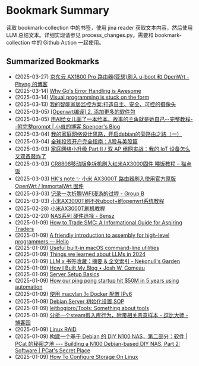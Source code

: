 # Bookmark Summary 
读取 bookmark-collection 中的书签，使用 jina reader 获取文本内容，然后使用 LLM 总结文本。详细实现请参见 process_changes.py。需要和 bookmark-collection 中的 Github Action 一起使用。
    
## Summarized Bookmarks
- (2025-03-27) [京东云 AX1800 Pro 路由器(亚瑟)刷入 u-boot 和 OpenWrt - Phyng 的博客](202503/2025-03-27-%E4%BA%AC%E4%B8%9C%E4%BA%91-ax1800-pro-%E8%B7%AF%E7%94%B1%E5%99%A8%28%E4%BA%9A%E7%91%9F%29%E5%88%B7%E5%85%A5-u-boot-%E5%92%8C-openwrt---phyng-%E7%9A%84%E5%8D%9A%E5%AE%A2.md)
- (2025-03-14) [Why Go's Error Handling is Awesome](202503/2025-03-14-why-go%27s-error-handling-is-awesome.md)
- (2025-03-14) [Visual programming is stuck on the form](202503/2025-03-14-visual-programming-is-stuck-on-the-form.md)
- (2025-03-13) [我的智能家居监控方案:打造自主、安全、可控的摄像头](202503/2025-03-13-%E6%88%91%E7%9A%84%E6%99%BA%E8%83%BD%E5%AE%B6%E5%B1%85%E7%9B%91%E6%8E%A7%E6%96%B9%E6%A1%88-%E6%89%93%E9%80%A0%E8%87%AA%E4%B8%BB%E3%80%81%E5%AE%89%E5%85%A8%E3%80%81%E5%8F%AF%E6%8E%A7%E7%9A%84%E6%91%84%E5%83%8F%E5%A4%B4.md)
- (2025-03-05) [[Openwrt编译] 2. 添加更多的软件包](202503/2025-03-05-%5Bopenwrt%E7%BC%96%E8%AF%91%5D-2.-%E6%B7%BB%E5%8A%A0%E6%9B%B4%E5%A4%9A%E7%9A%84%E8%BD%AF%E4%BB%B6%E5%8C%85.md)
- (2025-03-05) [用AI给女儿画了一本绘本，故事的主角就是她自己--完整教程--附完整prompt | 小耸的博客 Spencer's Blog](202503/2025-03-05-%E7%94%A8ai%E7%BB%99%E5%A5%B3%E5%84%BF%E7%94%BB%E4%BA%86%E4%B8%80%E6%9C%AC%E7%BB%98%E6%9C%AC%EF%BC%8C%E6%95%85%E4%BA%8B%E7%9A%84%E4%B8%BB%E8%A7%92%E5%B0%B1%E6%98%AF%E5%A5%B9%E8%87%AA%E5%B7%B1--%E5%AE%8C%E6%95%B4%E6%95%99%E7%A8%8B--%E9%99%84%E5%AE%8C%E6%95%B4prompt-%E5%B0%8F%E8%80%B8%E7%9A%84%E5%8D%9A%E5%AE%A2-spencer%27s-blog.md)
- (2025-03-04) [我的家庭网络设计思路，开启debian的旁路由之路（一）](202503/2025-03-04-%E6%88%91%E7%9A%84%E5%AE%B6%E5%BA%AD%E7%BD%91%E7%BB%9C%E8%AE%BE%E8%AE%A1%E6%80%9D%E8%B7%AF%EF%BC%8C%E5%BC%80%E5%90%AFdebian%E7%9A%84%E6%97%81%E8%B7%AF%E7%94%B1%E4%B9%8B%E8%B7%AF%EF%BC%88%E4%B8%80%EF%BC%89.md)
- (2025-03-04) [全球投资开户完全指南：A股与美股篇](202503/2025-03-04-%E5%85%A8%E7%90%83%E6%8A%95%E8%B5%84%E5%BC%80%E6%88%B7%E5%AE%8C%E5%85%A8%E6%8C%87%E5%8D%97%EF%BC%9Aa%E8%82%A1%E4%B8%8E%E7%BE%8E%E8%82%A1%E7%AF%87.md)
- (2025-03-03) [家庭网络小升级 Part II / 双 AP 组网实战：我的 IoT 设备怎么又双叒叕炸了](202503/2025-03-03-%E5%AE%B6%E5%BA%AD%E7%BD%91%E7%BB%9C%E5%B0%8F%E5%8D%87%E7%BA%A7-part-ii-%E5%8F%8C-ap-%E7%BB%84%E7%BD%91%E5%AE%9E%E6%88%98%EF%BC%9A%E6%88%91%E7%9A%84-iot-%E8%AE%BE%E5%A4%87%E6%80%8E%E4%B9%88%E5%8F%88%E5%8F%8C%E5%8F%92%E5%8F%95%E7%82%B8%E4%BA%86.md)
- (2025-03-03) [CR8808移动版免拆机刷入红米AX3000固件 喂饭教程 – 猫点饭](202503/2025-03-03-cr8808%E7%A7%BB%E5%8A%A8%E7%89%88%E5%85%8D%E6%8B%86%E6%9C%BA%E5%88%B7%E5%85%A5%E7%BA%A2%E7%B1%B3ax3000%E5%9B%BA%E4%BB%B6-%E5%96%82%E9%A5%AD%E6%95%99%E7%A8%8B-%E2%80%93-%E7%8C%AB%E7%82%B9%E9%A5%AD.md)
- (2025-03-03) [HK's note ✨ 小米 AX3000T 路由器刷入使用官方原版 OpenWrt / ImmortalWrt 固件](202503/2025-03-03-hk%27s-note-%E2%9C%A8-%E5%B0%8F%E7%B1%B3-ax3000t-%E8%B7%AF%E7%94%B1%E5%99%A8%E5%88%B7%E5%85%A5%E4%BD%BF%E7%94%A8%E5%AE%98%E6%96%B9%E5%8E%9F%E7%89%88-openwrt-immortalwrt-%E5%9B%BA%E4%BB%B6.md)
- (2025-03-03) [记录一次折腾WIFI漫游的过程 - Group B](202503/2025-03-03-%E8%AE%B0%E5%BD%95%E4%B8%80%E6%AC%A1%E6%8A%98%E8%85%BEwifi%E6%BC%AB%E6%B8%B8%E7%9A%84%E8%BF%87%E7%A8%8B---group-b.md)
- (2025-03-03) [小米AX3000T刷不死uboot+刷openwrt系统教程](202503/2025-03-03-%E5%B0%8F%E7%B1%B3ax3000t%E5%88%B7%E4%B8%8D%E6%AD%BBuboot%2B%E5%88%B7openwrt%E7%B3%BB%E7%BB%9F%E6%95%99%E7%A8%8B.md)
- (2025-02-28) [小米AX3000T刷机教程](202502/2025-02-28-%E5%B0%8F%E7%B1%B3ax3000t%E5%88%B7%E6%9C%BA%E6%95%99%E7%A8%8B.md)
- (2025-02-20) [NAS系列 硬件选择 - Bensz](202502/2025-02-20-nas%E7%B3%BB%E5%88%97-%E7%A1%AC%E4%BB%B6%E9%80%89%E6%8B%A9---bensz.md)
- (2025-01-09) [How to Trade SMC: A Informational Guide for Aspiring Traders](202501/2025-01-09-how-to-trade-smc-a-informational-guide-for-aspiring-traders.md)
- (2025-01-09) [A friendly introduction to assembly for high-level programmers — Hello](202501/2025-01-09-a-friendly-introduction-to-assembly-for-high-level-programmers-%E2%80%94-hello.md)
- (2025-01-09) [Useful built-in macOS command-line utilities](202501/2025-01-09-useful-built-in-macos-command-line-utilities.md)
- (2025-01-09) [Things we learned about LLMs in 2024](202501/2025-01-09-things-we-learned-about-llms-in-2024.md)
- (2025-01-09) [LLM x 书签收藏：摘要 & 全文索引 - Nekonull's Garden](202501/2025-01-09-llm-x-%E4%B9%A6%E7%AD%BE%E6%94%B6%E8%97%8F%EF%BC%9A%E6%91%98%E8%A6%81-%26-%E5%85%A8%E6%96%87%E7%B4%A2%E5%BC%95---nekonull%27s-garden.md)
- (2025-01-09) [How I Built My Blog • Josh W. Comeau](202501/2025-01-09-how-i-built-my-blog-%E2%80%A2-josh-w.-comeau.md)
- (2025-01-09) [Server Setup Basics](202501/2025-01-09-server-setup-basics.md)
- (2025-01-09) [How our ping pong startup hit $50M in 5 years using automation](202501/2025-01-09-how-our-ping-pong-startup-hit-%2450m-in-5-years-using-automation.md)
- (2025-01-09) [使用 macvlan 为 Docker 配置 IPv6](202501/2025-01-09-%E4%BD%BF%E7%94%A8-macvlan-%E4%B8%BA-docker-%E9%85%8D%E7%BD%AE-ipv6.md)
- (2025-01-09) [Debian Server 初始化设置 SOP](202501/2025-01-09-debian-server-%E5%88%9D%E5%A7%8B%E5%8C%96%E8%AE%BE%E7%BD%AE-sop.md)
- (2025-01-09) [leitbogioro/Tools: Something about tools](202501/2025-01-09-leitbogioro-tools-something-about-tools.md)
- (2025-01-09) [分析一个steam假入库行为，附带相关恶意样本 - 逗比大师 - 博客园](202501/2025-01-09-%E5%88%86%E6%9E%90%E4%B8%80%E4%B8%AAsteam%E5%81%87%E5%85%A5%E5%BA%93%E8%A1%8C%E4%B8%BA%EF%BC%8C%E9%99%84%E5%B8%A6%E7%9B%B8%E5%85%B3%E6%81%B6%E6%84%8F%E6%A0%B7%E6%9C%AC---%E9%80%97%E6%AF%94%E5%A4%A7%E5%B8%88---%E5%8D%9A%E5%AE%A2%E5%9B%AD.md)
- (2025-01-09) [Linux RAID](202501/2025-01-09-linux-raid.md)
- (2025-01-09) [构建一个基于 Debian 的 DIY N100 NAS，第二部分：软件 | PCat 的秘密之地 --- Building a N100 Debian-based DIY NAS, Part 2: Software | PCat's Secret Place](202501/2025-01-09-%E6%9E%84%E5%BB%BA%E4%B8%80%E4%B8%AA%E5%9F%BA%E4%BA%8E-debian-%E7%9A%84-diy-n100-nas%EF%BC%8C%E7%AC%AC%E4%BA%8C%E9%83%A8%E5%88%86%EF%BC%9A%E8%BD%AF%E4%BB%B6-pcat-%E7%9A%84%E7%A7%98%E5%AF%86%E4%B9%8B%E5%9C%B0-----building-a-n100-debian-based-diy-nas%2C-part-2-software-pcat%27s-secret-place.md)
- (2025-01-09) [How To Configure Storage On Linux](202501/2025-01-09-how-to-configure-storage-on-linux.md)
